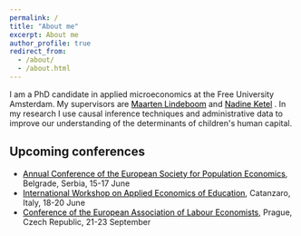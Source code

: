 ```yaml
---
permalink: /
title: "About me"
excerpt: About me
author_profile: true
redirect_from: 
  - /about/
  - /about.html
---
```


<p align="justify">  
  
I am a PhD candidate in applied microeconomics at the Free University Amsterdam. My supervisors are <a href="https://research.vu.nl/en/persons/maarten-lindeboom" style="color: black;">Maarten Lindeboom</a> and <a href="https://sites.google.com/site/nadineketel/" style="color: black;">Nadine Ketel</a> . In my research I use causal inference techniques and administrative data to improve our understanding of the determinants of children's human capital.


## Upcoming conferences

- <a href="https://espebelgrade2023.com" style="color: black;">Annual Conference of the European Society for Population Economics</a>, Belgrade, Serbia, 15-17 June
- <a href="https://www.iwaee.org/home/" style="color: black;">International Workshop on Applied Economics of Education</a>, Catanzaro, Italy, 18-20 June
- <a href="https://eale2023prague.eu" style="color: black;">Conference of the European Association of Labour Economists</a>, Prague, Czech Republic, 21-23 September

